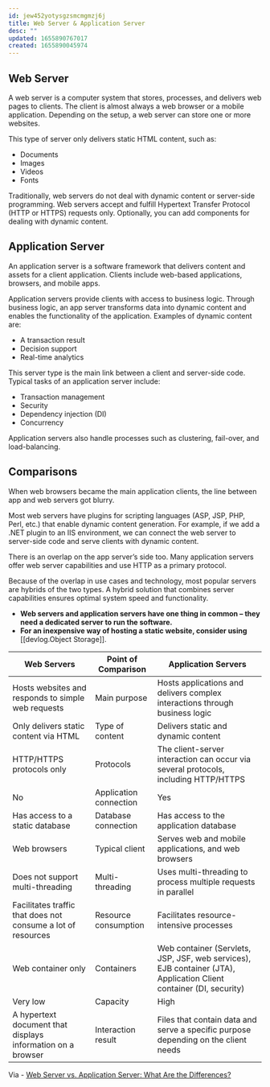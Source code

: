 ```yaml
---
id: jew452yotysgzsmcmgmzj6j
title: Web Server & Application Server
desc: ""
updated: 1655890767017
created: 1655890045974
---
```


## Web Server

A web server is a computer system that stores, processes, and delivers web pages to clients. The client is almost always a web browser or a mobile application. Depending on the setup, a web server can store one or more websites.

This type of server only delivers static HTML content, such as:

- Documents
- Images
- Videos
- Fonts

Traditionally, web servers do not deal with dynamic content or server-side programming. Web servers accept and fulfill Hypertext Transfer Protocol (HTTP or HTTPS) requests only. Optionally, you can add components for dealing with dynamic content.

## Application Server

An application server is a software framework that delivers content and assets for a client application. Clients include web-based applications, browsers, and mobile apps.

Application servers provide clients with access to business logic. Through business logic, an app server transforms data into dynamic content and enables the functionality of the application. Examples of dynamic content are:

- A transaction result
- Decision support
- Real-time analytics

This server type is the main link between a client and server-side code. Typical tasks of an application server include:

- Transaction management
- Security
- Dependency injection (DI)
- Concurrency

Application servers also handle processes such as clustering, fail-over, and load-balancing.

## Comparisons

When web browsers became the main application clients, the line between app and web servers got blurry.

Most web servers have plugins for scripting languages (ASP, JSP, PHP, Perl, etc.) that enable dynamic content generation. For example, if we add a .NET plugin to an IIS environment, we can connect the web server to server-side code and serve clients with dynamic content.

There is an overlap on the app server’s side too. Many application servers offer web server capabilities and use HTTP as a primary protocol.

Because of the overlap in use cases and technology, most popular servers are hybrids of the two types. A hybrid solution that combines server capabilities ensures optimal system speed and functionality.

- **Web servers and application servers have one thing in common – they need a dedicated server to run the software.**
- **For an inexpensive way of hosting a static website, consider using** [[devlog.Object Storage]].

| **Web Servers**                                              | **Point of Comparison** | **Application Servers**                                                                                            |
| ------------------------------------------------------------ | ----------------------- | ------------------------------------------------------------------------------------------------------------------ |
| Hosts websites and responds to simple web requests           | Main purpose            | Hosts applications and delivers complex interactions through business logic                                        |
| Only delivers static content via HTML                        | Type of content         | Delivers static and dynamic content                                                                                |
| HTTP/HTTPS protocols only                                    | Protocols               | The client-server interaction can occur via several protocols, including HTTP/HTTPS                                |
| No                                                           | Application connection  | Yes                                                                                                                |
| Has access to a static database                              | Database connection     | Has access to the application database                                                                             |
| Web browsers                                                 | Typical client          | Serves web and mobile applications, and web browsers                                                               |
| Does not support multi-threading                             | Multi-threading         | Uses multi-threading to process multiple requests in parallel                                                      |
| Facilitates traffic that does not consume a lot of resources | Resource consumption    | Facilitates resource-intensive processes                                                                           |
| Web container only                                           | Containers              | Web container (Servlets, JSP, JSF, web services), EJB container (JTA), Application Client container (DI, security) |
| Very low                                                     | Capacity                | High                                                                                                               |
| A hypertext document that displays information on a browser  | Interaction result      | Files that contain data and serve a specific purpose depending on the client needs                                 |

Via - [Web Server vs. Application Server: What Are the Differences?](https://phoenixnap.com/blog/web-server-vs-application-server)
